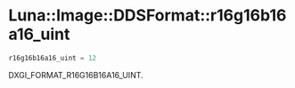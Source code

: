 # Luna::Image::DDSFormat::r16g16b16a16_uint

```c++
r16g16b16a16_uint = 12
```

DXGI_FORMAT_R16G16B16A16_UINT. 

